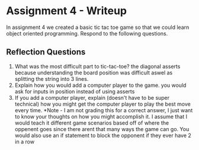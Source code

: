 # Assignment 4 - Writeup

In assignment 4 we created a basic tic tac toe game so that we could learn object oriented programming. Respond to the following questions.

## Reflection Questions

1. What was the most difficult part to tic-tac-toe?
the diagonal asserts because understanding the board position was difficult aswel as splitting the string into 3 lines.
2. Explain how you would add a computer player to the game.
you would ask for inputs in position instead of using asserts
3. If you add a computer player, explain (doesn't have to be super technical) how you might get the computer player to play the best move every time. *Note - I am not grading this for a correct answer, I just want to know your thoughts on how you might accomplish it.
I assume that I would teach it different game scenarios based off of where the oppenent goes since there arent that many ways the game can go. You would also use an if statement to block the opponent if they ever have 2 in a row